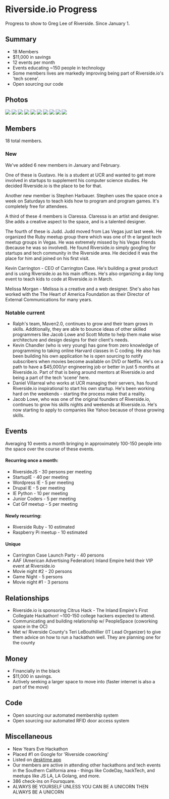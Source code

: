 # Riverside.io Progress

Progress to show to Greg Lee of Riverside. Since January 1.

## Summary

* 18 Members
* $11,000 in savings
* 12 events per month
* Events educating ~150 people in technology
* Some members lives are markedly improving being part of Riverside.io's 'tech scene'. 
* Open sourcing our code

## Photos

![](https://raw.github.com/scottmotte/writings/master/images/riversideio0.jpg)
![](https://raw.github.com/scottmotte/writings/master/images/riversideio1.jpg)
![](https://raw.github.com/scottmotte/writings/master/images/riversideio2.jpg)
![](https://raw.github.com/scottmotte/writings/master/images/riversideio3.jpg)
![](https://raw.github.com/scottmotte/writings/master/images/riversideio4.jpg)
![](https://raw.github.com/scottmotte/writings/master/images/riversideio5.jpg)
![](https://raw.github.com/scottmotte/writings/master/images/riversideio6.jpg)
![](https://raw.github.com/scottmotte/writings/master/images/riversideio7.jpg)
![](https://raw.github.com/scottmotte/writings/master/images/riversideio8.jpg)
![](https://raw.github.com/scottmotte/writings/master/images/riversideio9.jpg)

## Members

18 total members.

### New

We've added 6 new members in January and February. 

One of these is Gustavo. He is a student at UCR and wanted to get more involved in startups to supplement his computer science studies. He decided Riverside.io is the place to be for that. 

Another new member is Stephen Harbauer. Stephen uses the space once a week on Saturdays to teach kids how to program and program games. It's completely free for attendees. 

A third of these 4 members is Claressa. Claressa is an artist and designer. She adds a creative aspect to the space, and is a talented designer.

The fourth of these is Judd. Judd moved from Las Vegas just last week. He organized the Ruby meetup group there which was one of th e largest tech meetup groups in Vegas. He was extremely missed by his Vegas friends (because he was so involved). He found Riverside.io simply googling for startups and tech community in the Riverside area. He decided it was the place for him and joined on his first visit.

Kevin Carrington - CEO of Carrington Case. He's building a great product and is using Riverside.io as his main offices. He's also organizing a day long event to teach kids to code at Riverside.io in March.

Melissa Morgan - Melissa is a creative and a web designer. She's also has worked with the The Heart of America Foundation as their Director of External Communications for many years.

### Notable current

* Ralph's team, Maven2.0, continues to grow and their team grows in skills. Additionally, they are able to bounce ideas of other skilled programmers like Jacob Lowe and Scott Motte to help them make wise architecture and design designs for their client's needs.
* Kevin Chandler (who is very young) has gone from zero knowledge of programming to taking online Harvard classes in C coding. He also has been building his own application he is open sourcing to notify subscribers when movies become available on DVD or Netflix. He's on a path to have a $45,000/yr engineering job or better in just 5 months at Riverside.io. Part of that is being around mentors at Riverside.io and being a part of the tech 'scene' here. 
* Daniel Villarreal who works at UCR managing their servers, has found Riverside.io inspirational to start his own startup. He's been working hard on the weekends - starting the process make that a reality. 
* Jacob Lowe, who was one of the original founders of Riverside.io, continues to grow his skills nights and weekends at Riverside.io. He's now starting to apply to companies like Yahoo because of those growing skills. 

## Events

Averaging 10 events a month bringing in approximately 100-150 people into the space over the course of these events. 

#### Recurring once a month:

* RiversideJS - 30 persons per meeting
* StartupIE - 40 per meeting
* Wordpress IE - 5 per meeting
* Drupal IE - 5 per meeting
* IE Python - 10 per meeting
* Junior Coders - 5 per meeting
* Cat Gif meetup - 5 per meeting

#### Newly recurring:

* Riverside Ruby - 10 estimated
* Raspberry Pi meetup - 10 estimated

#### Unique

* Carrington Case Launch Party - 40 persons
* AAF (American Advertising Federation) Inland Empire held their VIP event at Riverside.io
* Movie night #2 - 20 persons
* Game Night - 5 persons
* Movie night #1 - 3 persons

## Relationships 

* Riverside.io is sponsoring Citrus Hack - The Inland Empire's First Collegiate Hackathon! ~100-150 college hackers expected to attend.
* Communicating and building relationship w/ PeopleSpace (coworking space in the OC)
* Met w/ Riverside County's Teri LeBouthillier (IT Lead Organizer) to give them advice on how to run a hackathon well. They are planning one for the county

## Money

* Financially in the black
* $11,000 in savings. 
* Actively seeking a larger space to move into (faster internet is also a part of the move) 

## Code

* Open sourcing our automated membership system
* Open sourcing our automated RFID door access system

## Miscellaneous

* New Years Eve Hackathon
* Placed #1 on Google for 'Riverside coworking'
* Listed on [desktime app](https://www.desktimeapp.com/directory?location=riverside%2C+ca&latitude=33.9533487&longitude=-117.3961564)
* Our members are active in attending other hackathons and tech events in the Southern California area - things like CodeDay, hackTech, and meetups like JS LA, LA Golang, and more.
* 386 check-ins on Foursquare.
* ALWAYS BE YOURSELF UNLESS YOU CAN BE A UNICORN THEN ALWAYS BE A UNICORN

